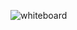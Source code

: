 ![whiteboard](https://cdn.discordapp.com/attachments/821561273178521621/1048655004904468621/image.png)
